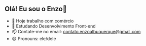 ## Olá! Eu sou o Enzo👋

- 🔭 Hoje trabalho com comércio
- 🌱 Estudando Desenvolvimento Front-end 
- 📫 Contate-me no email: contato.enzoalbuquerque@gmail.com
- 😄 Pronouns: ele/dele

